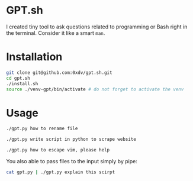 # GPT.sh

I created tiny tool to ask questions related to programming or Bash right in the terminal.
Consider it like a smart `man`.

# Installation

```bash
git clone git@github.com:0xdv/gpt.sh.git
cd gpt.sh
./install.sh
source ./venv-gpt/bin/activate # do not forget to activate the venv
```

# Usage

```bash
./gpt.py how to rename file

./gpt.py write script in python to scrape website

./gpt.py how to escape vim, please help
```

You also able to pass files to the input simply by pipe:

```bash
cat gpt.py | ./gpt.py explain this scirpt
```
